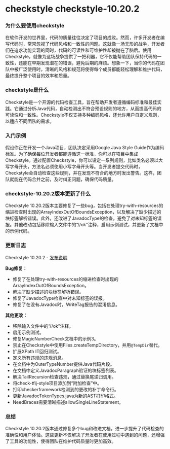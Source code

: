 # checkstyle checkstyle-10.20.2
### 为什么要使用checkstyle

在软件开发的世界里，代码的质量往往决定了项目的成败。然而，许多开发者在编写代码时，常常忽视了代码风格和一致性的问题。这就像一场无形的战争，开发者们在追求功能实现的同时，代码的可读性和可维护性却被抛在了脑后。使用Checkstyle，就像为这场战争提供了一把利器，它不仅能帮助团队保持代码的一致性，还能在早期发现潜在的错误，避免后期的麻烦。想象一下，当你的代码在团队中被广泛使用时，清晰的风格和规范将使得每个成员都能轻松理解和维护代码，最终提升整个项目的效率和质量。

### checkstyle是什么

Checkstyle是一个开源的代码检查工具，旨在帮助开发者遵循编码标准和最佳实践。它通过分析Java代码，自动检测出不符合预设规则的地方，从而提高代码的可读性和一致性。Checkstyle不仅支持多种编码风格，还允许用户自定义规则，以适应不同团队的需求。

### 入门示例

假设你正在开发一个Java项目，团队决定采用Google Java Style Guide作为编码标准。为了确保每位开发者都能遵循这一标准，你可以在项目中集成Checkstyle。通过配置Checkstyle，你可以设定一系列规则，比如类名必须以大写字母开头，方法名必须使用小写字母开头等。当开发者提交代码时，Checkstyle会自动检查这些规则，并在发现不符合的地方时发出警告。这样，团队就能在代码合并之前，及时纠正问题，确保代码质量。

### checkstyle-10.20.2版本更新了什么

Checkstyle 10.20.2版本主要修复了一些bug，包括在处理try-with-resources的缩进检查时出现的ArrayIndexOutOfBoundsException，以及解决了缺少描述的块标签解析错误。此外，还改进了JavadocType的检查，避免了对未知标签的误报。其他改动包括移除输入文件中的“//ok”注释，启用示例测试，并更新了文档中的示例代码。

### 更新日志

Checkstyle 10.20.2 - [发布说明](https://checkstyle.org/releasenotes.html#Release_10.20.2)

**Bug修复：**
- 修复了在处理try-with-resources的缩进检查时出现的ArrayIndexOutOfBoundsException。
- 解决了缺少描述的块标签解析错误。
- 修复了JavadocType检查中对未知标签的误报。
- 修复了在没有Javadoc时，WriteTag报告的混淆信息。

**其他更改：**
- 移除输入文件中的“//ok”注释。
- 启用示例测试。
- 修复MagicNumberCheck文档中的示例3。
- 禁止在Checkstyle中使用Files.createTempDirectory，并用`@TempDir`替代。
- 扩展XPath IT回归测试。
- 定义所有违规的违规消息。
- 在文档中为OuterTypeNumber提供Java代码片段。
- 在文档中定义JavadocParagraph验证的块标签列表。
- 解决TailRecursion检查违规，通过替换尾递归调用。
- 将check-tfij-style项目添加到“附加检查”中。
- 打印checkerframework检测到的更改的补丁命令行。
- 更新JavadocTokenTypes.java为新的AST打印格式。
- NeedBraces需要清晰描述allowSingleLineStatement。

### 总结

Checkstyle 10.20.2版本通过修复多个bug和改进文档，进一步提升了代码检查的准确性和用户体验。这些更新不仅解决了开发者在使用过程中遇到的问题，还增强了工具的功能性，使得团队在维护代码质量时更加高效。